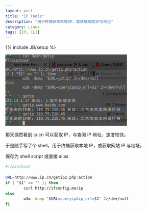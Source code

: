 ```yaml
---
layout: post
title: "IP Tools"
description: "用于终端获取本地IP，或获取网站IP与地址"
category: Linux
tags: [IP, CLI]
---
```

{% include JB/setup %}

![GetIP](/assets/images/2011/08/getip.png "getip")

那天偶然看到 ip.cn 可以获取 IP，与查阅 IP 地址，速度较快。

于是随手写了个 shell，用于终端获取本地 IP，或获取网站 IP 与地址。

保存为 shell script 或直接 alias

```bash
#!/bin/bash

URL=http://www.ip.cn/getip2.php?action
if [ "$1" == "" ]; then
        curl http://ifconfig.me/ip
else
        w3m -dump "$URL=queryip&ip_url=$1" 2>/dev/null
fi
```